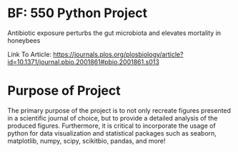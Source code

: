 # BF: 550 Python Project
Antibiotic exposure perturbs the gut microbiota and elevates mortality in honeybees

Link To Article: https://journals.plos.org/plosbiology/article?id=10.1371/journal.pbio.2001861#pbio.2001861.s013

# Purpose of Project 
The primary purpose of the project is to not only recreate figures presented in a scientific journal of choice, but to provide a detailed analysis of the 
produced figures. Furthermore, it is critical to incorporate the usage of python for data visualization and statistical packages such as seaborn, matplotlib, numpy, scipy, scikitbio, pandas, and more! 
